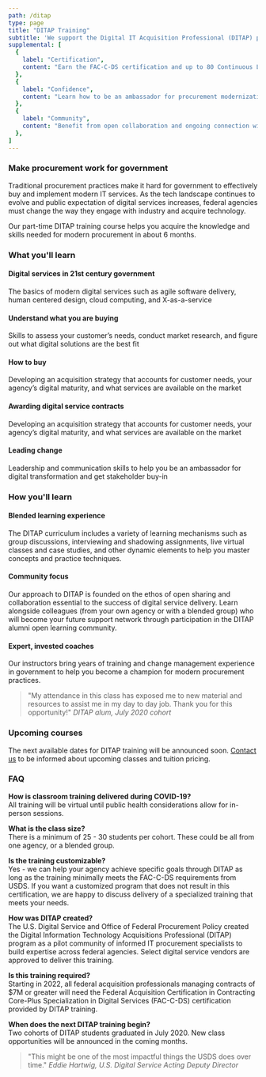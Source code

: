 ```yaml
---
path: /ditap
type: page
title: "DITAP Training"
subtitle: 'We support the Digital IT Acquisition Professional (DITAP) program to train federal contracting officers in the skills needed for successful modern digital service procurements.'
supplemental: [
  {
    label: "Certification",
    content: "Earn the FAC-C-DS certification and up to 80 Continuous Learning Points (CLP) by mastering the skills needed for successful procurements in today’s digital world."
  },
  {
    label: "Confidence",
    content: "Learn how to be an ambassador for procurement modernization within your agency, resulting in better partnership with vendors, fewer failed contracts, and faster delivery of value."
  },
  {
    label: "Community",
    content: "Benefit from open collaboration and ongoing connection with peers in the acquisition community who are working to improve outcomes in digital service procurements."
  },
]
---
```


### Make procurement work for government

Traditional procurement practices make it hard for government to effectively buy and implement modern IT services. As the tech landscape continues to evolve and public expectation of digital services increases, federal agencies must change the way they engage with industry and acquire technology. 

Our part-time DITAP training course helps you acquire the knowledge and skills needed for modern procurement in about 6 months.

### What you'll learn
#### Digital services in 21st century government
The basics of modern digital services such as agile software delivery, human centered design, cloud computing, and X-as-a-service

#### Understand what you are buying 
Skills to assess your customer’s needs, conduct market research, and figure out what digital solutions are the best fit

#### How to buy  
Developing an acquisition strategy that accounts for customer needs, your agency’s digital maturity, and what services are available on the market

#### Awarding digital service contracts 
Developing an acquisition strategy that accounts for customer needs, your agency’s digital maturity, and what services are available on the market

#### Leading change
Leadership and communication skills to help you be an ambassador for digital transformation and get stakeholder buy-in

### How you'll learn
#### Blended learning experience
The DITAP curriculum includes a variety of learning mechanisms such as group discussions, interviewing and shadowing assignments, live virtual classes and case studies, and other dynamic elements to help you master concepts and practice techniques.

#### Community focus
Our approach to DITAP is founded on the ethos of open sharing and collaboration essential to the success of digital service delivery. Learn alongside colleagues (from your own agency or with a blended group) who will become your future support network through participation in the DITAP alumni open learning community.

#### Expert, invested coaches
Our instructors bring years of training and change management experience in government to help you become a champion for modern procurement practices. 


<blockquote>
"My attendance in this class has exposed me to new material and resources to assist me in my day to day job. Thank you for this opportunity!"
<cite>DITAP alum, July 2020 cohort </cite>
</blockquote>

### Upcoming courses
The next available dates for DITAP training will be announced soon. [Contact us](https://civicactions.com/) to be informed about upcoming classes and tuition pricing.

### FAQ
**How is classroom training delivered during COVID-19?**  
All training will be virtual until public health considerations allow for in-person sessions.

**What is the class size?**  
There is a minimum of 25 - 30 students per cohort. These could be all from one agency, or a blended group.

**Is the training customizable?**  
Yes - we can help your agency achieve specific goals through DITAP as long as the training minimally meets the FAC-C-DS requirements from USDS. If you want a customized program that does not result in this certification, we are happy to discuss delivery of a specialized training that meets your needs.

**How was DITAP created?**  
The U.S. Digital Service and Office of Federal Procurement Policy created the Digital Information Technology Acquisitions Professional (DITAP) program as a pilot community of informed IT procurement specialists to build expertise across federal agencies. Select digital service vendors are approved to deliver this training.

**Is this training required?**  
Starting in 2022, all federal acquisition professionals managing contracts of $7M or greater will need the Federal Acquisition Certification in Contracting Core-Plus Specialization in Digital Services (FAC-C-DS) certification provided by DITAP training.

**When does the next DITAP training begin?**  
Two cohorts of DITAP students graduated in July 2020. New class opportunities will be announced in the coming months.

<blockquote>
"This might be one of the most impactful things the USDS does over time."
<cite>Eddie Hartwig, U.S. Digital Service Acting Deputy Director </cite>
</blockquote>
